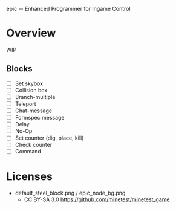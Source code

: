 
epic -- Enhanced Programmer for Ingame Control

# Overview

WIP

## Blocks

* [ ] Set skybox
* [ ] Collision box
* [ ] Branch-multiple
* [ ] Teleport
* [ ] Chat-message
* [ ] Formspec message
* [ ] Delay
* [ ] No-Op
* [ ] Set counter (dig, place, kill)
* [ ] Check counter
* [ ] Command

# Licenses

* default_steel_block.png / epic_node_bg.png
  * CC BY-SA 3.0 https://github.com/minetest/minetest_game
